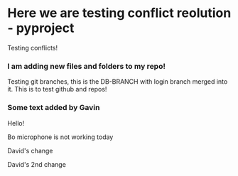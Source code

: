 
# Here we are testing conflict reolution - pyproject

Testing conflicts!

### I am adding new files and folders to my repo!

Testing git branches, this is the DB-BRANCH with login branch merged into it.
This is to test github and repos!

### Some text added by Gavin

Hello!


Bo microphone is not working today

David's change

David's 2nd change

